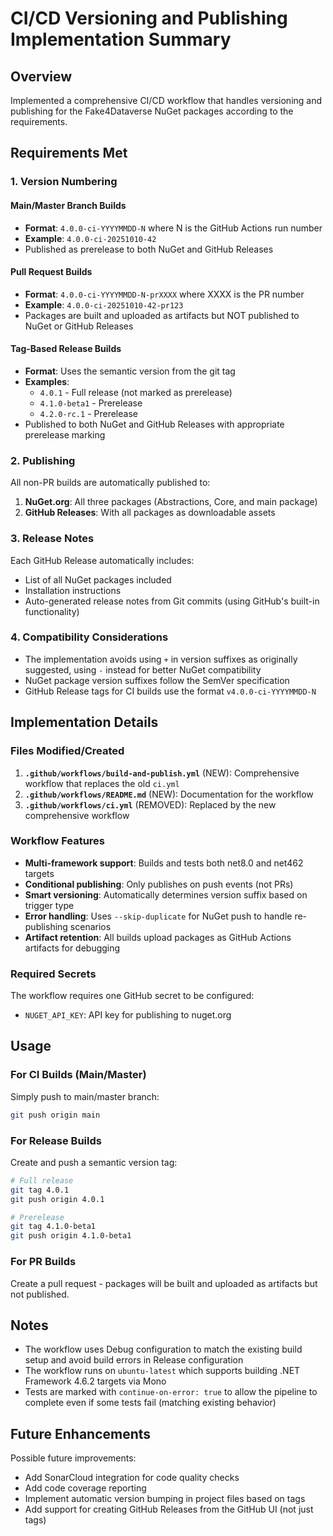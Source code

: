 # CI/CD Versioning and Publishing Implementation Summary

## Overview
Implemented a comprehensive CI/CD workflow that handles versioning and publishing for the Fake4Dataverse NuGet packages according to the requirements.

## Requirements Met

### 1. Version Numbering

#### Main/Master Branch Builds
- **Format**: `4.0.0-ci-YYYYMMDD-N` where N is the GitHub Actions run number
- **Example**: `4.0.0-ci-20251010-42`
- Published as prerelease to both NuGet and GitHub Releases

#### Pull Request Builds
- **Format**: `4.0.0-ci-YYYYMMDD-N-prXXXX` where XXXX is the PR number
- **Example**: `4.0.0-ci-20251010-42-pr123`
- Packages are built and uploaded as artifacts but NOT published to NuGet or GitHub Releases

#### Tag-Based Release Builds
- **Format**: Uses the semantic version from the git tag
- **Examples**:
  - `4.0.1` - Full release (not marked as prerelease)
  - `4.1.0-beta1` - Prerelease
  - `4.2.0-rc.1` - Prerelease
- Published to both NuGet and GitHub Releases with appropriate prerelease marking

### 2. Publishing

All non-PR builds are automatically published to:

1. **NuGet.org**: All three packages (Abstractions, Core, and main package)
2. **GitHub Releases**: With all packages as downloadable assets

### 3. Release Notes

Each GitHub Release automatically includes:
- List of all NuGet packages included
- Installation instructions
- Auto-generated release notes from Git commits (using GitHub's built-in functionality)

### 4. Compatibility Considerations

- The implementation avoids using `+` in version suffixes as originally suggested, using `-` instead for better NuGet compatibility
- NuGet package version suffixes follow the SemVer specification
- GitHub Release tags for CI builds use the format `v4.0.0-ci-YYYYMMDD-N`

## Implementation Details

### Files Modified/Created

1. **`.github/workflows/build-and-publish.yml`** (NEW): Comprehensive workflow that replaces the old `ci.yml`
2. **`.github/workflows/README.md`** (NEW): Documentation for the workflow
3. **`.github/workflows/ci.yml`** (REMOVED): Replaced by the new comprehensive workflow

### Workflow Features

- **Multi-framework support**: Builds and tests both net8.0 and net462 targets
- **Conditional publishing**: Only publishes on push events (not PRs)
- **Smart versioning**: Automatically determines version suffix based on trigger type
- **Error handling**: Uses `--skip-duplicate` for NuGet push to handle re-publishing scenarios
- **Artifact retention**: All builds upload packages as GitHub Actions artifacts for debugging

### Required Secrets

The workflow requires one GitHub secret to be configured:
- `NUGET_API_KEY`: API key for publishing to nuget.org

## Usage

### For CI Builds (Main/Master)
Simply push to main/master branch:
```bash
git push origin main
```

### For Release Builds
Create and push a semantic version tag:
```bash
# Full release
git tag 4.0.1
git push origin 4.0.1

# Prerelease
git tag 4.1.0-beta1
git push origin 4.1.0-beta1
```

### For PR Builds
Create a pull request - packages will be built and uploaded as artifacts but not published.

## Notes

- The workflow uses Debug configuration to match the existing build setup and avoid build errors in Release configuration
- The workflow runs on `ubuntu-latest` which supports building .NET Framework 4.6.2 targets via Mono
- Tests are marked with `continue-on-error: true` to allow the pipeline to complete even if some tests fail (matching existing behavior)

## Future Enhancements

Possible future improvements:
- Add SonarCloud integration for code quality checks
- Add code coverage reporting
- Implement automatic version bumping in project files based on tags
- Add support for creating GitHub Releases from the GitHub UI (not just tags)

